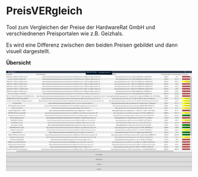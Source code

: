 # PreisVERgleich

Tool zum Vergleichen der Preise der HardwareRat GmbH und verschiednenen Preisportalen wie z.B. Geizhals.

Es wird eine Differenz zwischen den beiden Preisen gebildet und dann visuell dargestellt.


**Übersicht**

![Hauptfenster](https://github.com/MarcusCoding/PreisVERgleich/blob/master/PreisVergleich/Resources/img.png)

